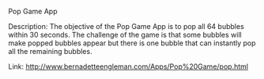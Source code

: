 Pop Game App

Description: The objective of the Pop Game App is to pop all 64 bubbles within 30 seconds. 
The challenge of the game is that some bubbles will make popped bubbles appear but there is one bubble that can instantly pop all the remaining bubbles.

Link: http://www.bernadetteengleman.com/Apps/Pop%20Game/pop.html

